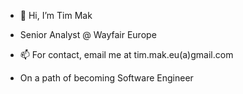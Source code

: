 - 👋 Hi, I’m Tim Mak
-  Senior Analyst @ Wayfair Europe
- 📫 For contact, email me at tim.mak.eu(a)gmail.com

- On a path of becoming Software Engineer

